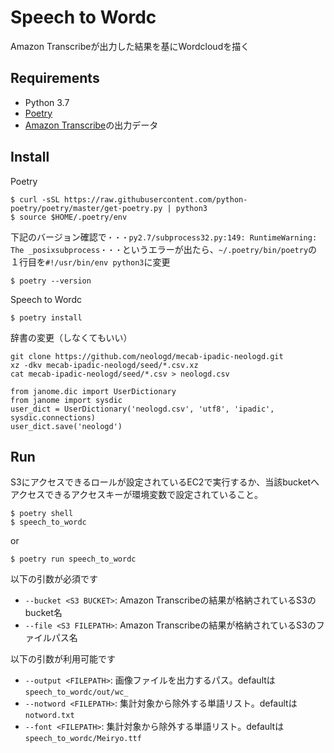 # Speech to Wordc

Amazon Transcribeが出力した結果を基にWordcloudを描く


## Requirements

* Python 3.7
* [Poetry](https://python-poetry.org/) 
* [Amazon Transcribe](https://aws.amazon.com/jp/transcribe/)の出力データ

## Install
Poetry
```
$ curl -sSL https://raw.githubusercontent.com/python-poetry/poetry/master/get-poetry.py | python3
$ source $HOME/.poetry/env
```
下記のバージョン確認で`・・・py2.7/subprocess32.py:149: RuntimeWarning: The _posixsubprocess・・・`というエラーが出たら、`~/.poetry/bin/poetry`の１行目を`#!/usr/bin/env python3`に変更
```
$ poetry --version
```

Speech to Wordc
```
$ poetry install
```

辞書の変更（しなくてもいい）
```
git clone https://github.com/neologd/mecab-ipadic-neologd.git
xz -dkv mecab-ipadic-neologd/seed/*.csv.xz
cat mecab-ipadic-neologd/seed/*.csv > neologd.csv
```

```
from janome.dic import UserDictionary
from janome import sysdic
user_dict = UserDictionary('neologd.csv', 'utf8', 'ipadic', sysdic.connections)
user_dict.save('neologd')
```

## Run
S3にアクセスできるロールが設定されているEC2で実行するか、当該bucketへアクセスできるアクセスキーが環境変数で設定されていること。

```
$ poetry shell
$ speech_to_wordc 
```
or
```
$ poetry run speech_to_wordc
```

以下の引数が必須です

* `--bucket <S3 BUCKET>`: Amazon Transcribeの結果が格納されているS3のbucket名
* `--file <S3 FILEPATH>`: Amazon Transcribeの結果が格納されているS3のファイルパス名

以下の引数が利用可能です

* `--output <FILEPATH>`: 画像ファイルを出力するパス。defaultは`speech_to_wordc/out/wc_`
* `--notword <FILEPATH>`: 集計対象から除外する単語リスト。defaultは`notword.txt`
* `--font <FILEPATH>`: 集計対象から除外する単語リスト。defaultは`speech_to_wordc/Meiryo.ttf`
